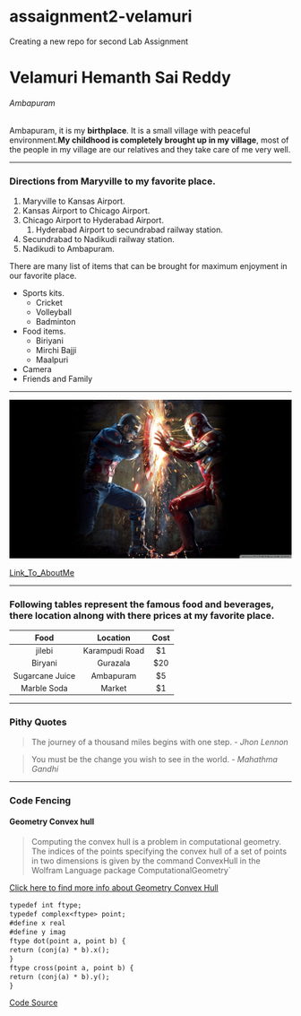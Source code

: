 # assaignment2-velamuri
Creating a new repo for second Lab Assignment
 # Velamuri Hemanth Sai Reddy 
 ###### Ambapuram

 Ambapuram, it is my **birthplace**. It is a small village with peaceful environment.**My childhood is completely brought up in my village**, most of the people in my village are our relatives and they take care of me very well.

***

### Directions from Maryville to my favorite place.
1. Maryville to Kansas Airport.
2. Kansas Airport to Chicago Airport.
3. Chicago Airport to Hyderabad Airport.
    1. Hyderabad Airport to secundrabad railway station.
4. Secundrabad to Nadikudi railway station.
5. Nadikudi to Ambapuram.

There are many list of items that can be brought for maximum enjoyment in our favorite place.
* Sports kits.
    * Cricket 
    * Volleyball
    * Badminton
* Food items.
    * Biriyani 
    * Mirchi Bajji
    * Maalpuri
* Camera
* Friends and Family

***

 ![MyImage](images/55562.png)

 
 [Link_To_AboutMe](https://github.com/hemanthsaireddyvelamuri/assaignment2-velamuri/blob/0959a2e60a5758ad50ce10ea4ee89cc4d886c166/AboutMe.md)

***

### Following tables represent the famous food and beverages, there location alnong with there prices at my favorite place.  

| Food | Location | Cost |
| :---: | :---: | :---: |
| jilebi | Karampudi Road | $1 |
| Biryani | Gurazala | $20 |
| Sugarcane Juice | Ambapuram | $5 |
| Marble Soda | Market | $1 |

 ***

 ### Pithy Quotes

> The journey of a thousand miles begins with one step. - *Jhon Lennon*

> You must be the change you wish to see in the world. - *Mahathma Gandhi*

***
### Code Fencing

#### Geometry Convex hull

> Computing the convex hull is a problem in computational geometry. The indices of the points specifying the convex hull of a set of points in two dimensions is given by the command ConvexHull in the Wolfram Language package ComputationalGeometry`

[ Click here to find more info about Geometry Convex Hull ](https://mathworld.wolfram.com/ConvexHull.html)

    typedef int ftype;  
    typedef complex<ftype> point;  
    #define x real  
    #define y imag  
    ftype dot(point a, point b) {  
    return (conj(a) * b).x();  
    }  
    ftype cross(point a, point b) {  
    return (conj(a) * b).y();  
    }  

  [Code Source](https://cp-algorithms.com/geometry/convex_hull_trick.html) 
